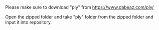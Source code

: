 Please make sure to download "ply" from https://www.dabeaz.com/ply/

Open the zipped folder and take "ply" folder from the zipped folder and input it into repository.
